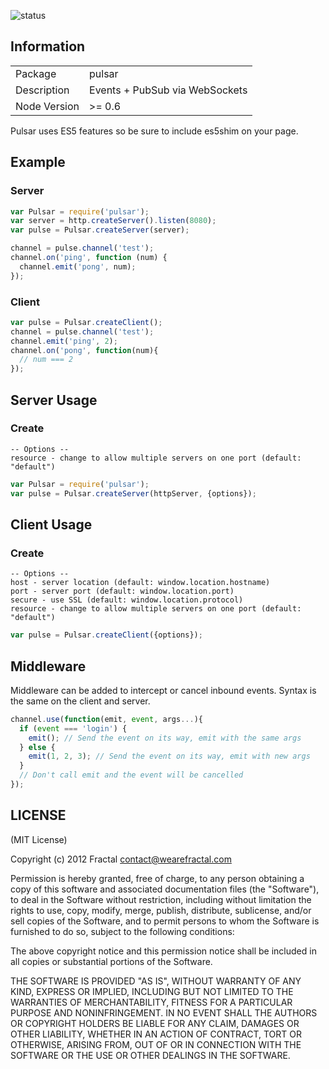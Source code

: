 ![status](https://secure.travis-ci.org/wearefractal/pulsar.png?branch=master)

## Information

<table>
<tr>
<td>Package</td>
<td>pulsar</td>
</tr>
<tr>
<td>Description</td>
<td>Events + PubSub via WebSockets</td>
</tr>
<tr>
<td>Node Version</td>
<td>>= 0.6</td>
</tr>
</table>

Pulsar uses ES5 features so be sure to include es5shim on your page.

## Example

### Server

```javascript
var Pulsar = require('pulsar');
var server = http.createServer().listen(8080);
var pulse = Pulsar.createServer(server);

channel = pulse.channel('test');
channel.on('ping', function (num) {
  channel.emit('pong', num);
});
```

### Client

```javascript
var pulse = Pulsar.createClient();
channel = pulse.channel('test');
channel.emit('ping', 2);
channel.on('pong', function(num){
  // num === 2
});
```

## Server Usage

### Create

```
-- Options --
resource - change to allow multiple servers on one port (default: "default")
```

```javascript
var Pulsar = require('pulsar');
var pulse = Pulsar.createServer(httpServer, {options});
```

## Client Usage

### Create

```
-- Options --
host - server location (default: window.location.hostname)
port - server port (default: window.location.port)
secure - use SSL (default: window.location.protocol)
resource - change to allow multiple servers on one port (default: "default")
```

```javascript
var pulse = Pulsar.createClient({options});
```

## Middleware

Middleware can be added to intercept or cancel inbound events. Syntax is the same on the client and server.

```javascript
channel.use(function(emit, event, args...){
  if (event === 'login') {
    emit(); // Send the event on its way, emit with the same args
  } else {
    emit(1, 2, 3); // Send the event on its way, emit with new args
  }
  // Don't call emit and the event will be cancelled
});
```

## LICENSE

(MIT License)

Copyright (c) 2012 Fractal <contact@wearefractal.com>

Permission is hereby granted, free of charge, to any person obtaining
a copy of this software and associated documentation files (the
"Software"), to deal in the Software without restriction, including
without limitation the rights to use, copy, modify, merge, publish,
distribute, sublicense, and/or sell copies of the Software, and to
permit persons to whom the Software is furnished to do so, subject to
the following conditions:

The above copyright notice and this permission notice shall be
included in all copies or substantial portions of the Software.

THE SOFTWARE IS PROVIDED "AS IS", WITHOUT WARRANTY OF ANY KIND,
EXPRESS OR IMPLIED, INCLUDING BUT NOT LIMITED TO THE WARRANTIES OF
MERCHANTABILITY, FITNESS FOR A PARTICULAR PURPOSE AND
NONINFRINGEMENT. IN NO EVENT SHALL THE AUTHORS OR COPYRIGHT HOLDERS BE
LIABLE FOR ANY CLAIM, DAMAGES OR OTHER LIABILITY, WHETHER IN AN ACTION
OF CONTRACT, TORT OR OTHERWISE, ARISING FROM, OUT OF OR IN CONNECTION
WITH THE SOFTWARE OR THE USE OR OTHER DEALINGS IN THE SOFTWARE.
